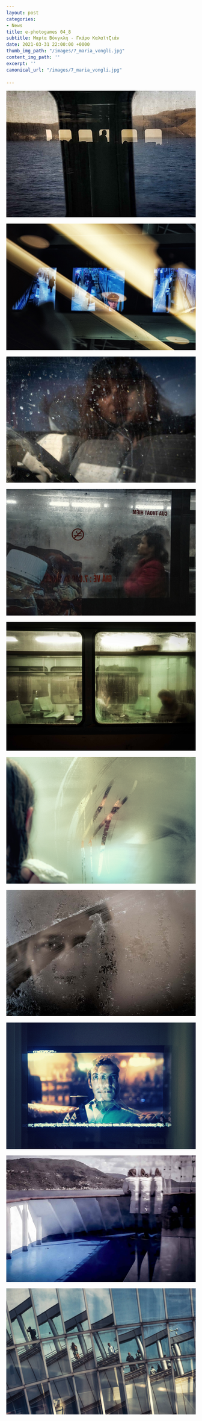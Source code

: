 ```yaml
---
layout: post
categories:
- News
title: e-photogames 04_8
subtitle: Μαρία Βόνγκλη - Γκάρο Καλαϊτζιάν
date: 2021-03-31 22:00:00 +0000
thumb_img_path: "/images/7_maria_vongli.jpg"
content_img_path: ''
excerpt: ''
canonical_url: "/images/7_maria_vongli.jpg"

---
```

![](/images/1_maria_vongli.jpg)

![](/images/02_garo_kalaydjian.jpg)

![](/images/3_maria_vongli.jpg)

![](/images/04_garo_kalaydjian_.jpg)

![](/images/5_maria_vongli.jpg)

![](/images/06-garo_kalaydjian.jpg)

![](/images/7_maria_vongli.jpg)

![](/images/08-garo_kalaydjian.jpg)

![](/images/09-_vongli.jpg)

![](/images/garo_kalaydjian_10.jpg)